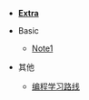 <!-- # <img align="right" width="120" height="100" title="Hydromechanics" src="./pic/android-chrome-512x512.png"> -->

- [**Extra**](./note/note_extra.md)


- Basic
  - [Note1](./note/note1)

- 其他
  - [编程学习路线](.\assets\res\Java学习路线.md)

